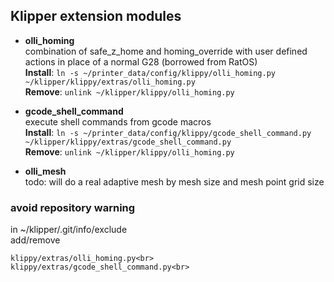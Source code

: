 ## Klipper extension modules

- __olli_homing__<br>
combination of safe_z_home and homing_override with user defined actions in place of a normal G28 (borrowed from RatOS)<br>
__Install__: `ln -s ~/printer_data/config/klippy/olli_homing.py ~/klipper/klippy/extras/olli_homing.py`<br>
__Remove__: `unlink ~/klipper/klippy/olli_homing.py`<br>

- __gcode_shell_command__<br>
execute shell commands from gcode macros<br>
__Install__: `ln -s ~/printer_data/config/klippy/gcode_shell_command.py ~/klipper/klippy/extras/gcode_shell_command.py`<br>
__Remove__: `unlink ~/klipper/klippy/olli_homing.py`<br>

- __olli_mesh__<br>
todo: will do a real adaptive mesh by mesh size and mesh point grid size

### avoid repository warning

in ~/klipper/.git/info/exclude<br>
add/remove
```
klippy/extras/olli_homing.py<br>
klippy/extras/gcode_shell_command.py<br>
```